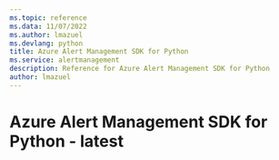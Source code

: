 ```yaml
---
ms.topic: reference
ms.data: 11/07/2022
ms.author: lmazuel
ms.devlang: python
title: Azure Alert Management SDK for Python
ms.service: alertmanagement
description: Reference for Azure Alert Management SDK for Python
author: lmazuel
---
```

# Azure Alert Management SDK for Python - latest